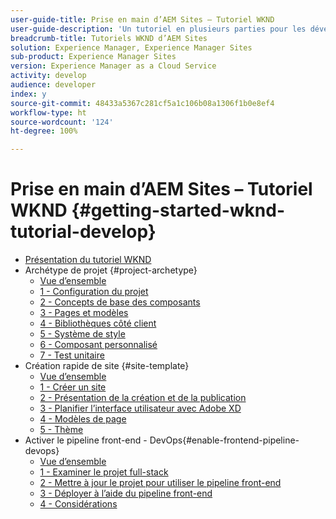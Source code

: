 ```yaml
---
user-guide-title: Prise en main d’AEM Sites – Tutoriel WKND
user-guide-description: 'Un tutoriel en plusieurs parties pour les développeurs qui découvrent AEM. Implémentez un site AEM pour une marque de style de vie fictive : WKND. Activez le pipeline front-end pour accélérer votre cycle du développement au déploiement.'
breadcrumb-title: Tutoriels WKND d’AEM Sites
solution: Experience Manager, Experience Manager Sites
sub-product: Experience Manager Sites
version: Experience Manager as a Cloud Service
activity: develop
audience: developer
index: y
source-git-commit: 48433a5367c281cf5a1c106b08a1306f1b0e8ef4
workflow-type: ht
source-wordcount: '124'
ht-degree: 100%

---
```



# Prise en main d’AEM Sites – Tutoriel WKND {#getting-started-wknd-tutorial-develop}

+ [Présentation du tutoriel WKND](overview.md)
+ Archétype de projet {#project-archetype}
   + [Vue d’ensemble](./project-archetype/overview.md)
   + [1 - Configuration du projet](./project-archetype/project-setup.md)
   + [2 - Concepts de base des composants](./project-archetype/component-basics.md)
   + [3 - Pages et modèles](./project-archetype/pages-templates.md)
   + [4 - Bibliothèques côté client](./project-archetype/client-side-libraries.md)
   + [5 - Système de style](./project-archetype/style-system.md)
   + [6 - Composant personnalisé](./project-archetype/custom-component.md)
   + [7 - Test unitaire](./project-archetype/unit-testing.md)
+ Création rapide de site {#site-template}
   + [Vue d’ensemble](./site-template/overview.md)
   + [1 - Créer un site](./site-template/create-site.md)
   + [2 - Présentation de la création et de la publication](./site-template/author-content-publish.md)
   + [3 - Planifier l’interface utilisateur avec Adobe XD](./site-template/ui-planning-adobe-xd.md)
   + [4 - Modèles de page](./site-template/page-templates.md)
   + [5 - Thème](./site-template/theming.md)
+ Activer le pipeline front-end - DevOps{#enable-frontend-pipeline-devops}
   + [Vue d’ensemble](./enable-frontend-pipeline/overview.md)
   + [1 - Examiner le projet full-stack](./enable-frontend-pipeline/review-uifrontend-module.md)
   + [2 - Mettre à jour le projet pour utiliser le pipeline front-end](./enable-frontend-pipeline/update-project.md)
   + [3 - Déployer à l’aide du pipeline front-end](./enable-frontend-pipeline/create-frontend-pipeline.md)
   + [4 - Considérations](./enable-frontend-pipeline/considerations.md)

